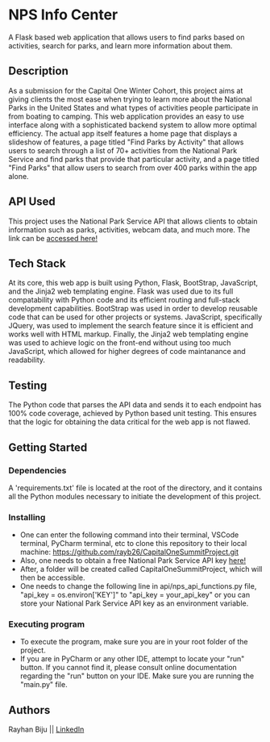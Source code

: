 # NPS Info Center

A Flask based web application that allows users to find parks based on activities, search for parks, and learn more information about them. 

## Description

As a submission for the Capital One Winter Cohort, this project aims at giving clients the most ease when trying to learn more about the National Parks in the United States and what types of activities people participate in from boating to camping. This web application provides an easy to use interface along with a sophisticated backend system to allow more optimal efficiency. The actual app itself features a home page that displays a slideshow of features, a page titled "Find Parks by Activity" that allows users to search through a list of 70+ activities from the National Park Service and find parks that provide that particular activity, and a page titled "Find Parks" that allow users to search from over 400 parks within the app alone. 

## API Used
This project uses the National Park Service API that allows clients to obtain information such as parks, activities, webcam data, and much more. The link can be [accessed here!](https://www.nps.gov/subjects/developer/api-documentation.htm)

## Tech Stack
At its core, this web app is built using Python, Flask, BootStrap, JavaScript, and the Jinja2 web templating engine. Flask was used due to its full compatability with Python code and its efficient routing and full-stack development capabilities. BootStrap was used in order to develop reusable code that can be used for other projects or systems. JavaScript, specifically JQuery, was used to implement the search feature since it is efficient and works well with HTML markup. Finally, the Jinja2 web templating engine was used to achieve logic on the front-end without using too much JavaScript, which allowed for higher degrees of code maintanance and readability. 

## Testing
The Python code that parses the API data and sends it to each endpoint has 100% code coverage, achieved by Python based unit testing. This ensures that the logic for obtaining the data critical for the web app is not flawed. 

## Getting Started

### Dependencies

A 'requirements.txt' file is located at the root of the directory, and it contains all the Python modules necessary to initiate the development of this project. 

### Installing

* One can enter the following command into their terminal, VSCode terminal, PyCharm terminal, etc to clone this repository to their local machine: https://github.com/rayb26/CapitalOneSummitProject.git
* Also, one needs to obtain a free National Park Service API key [here!](https://www.nps.gov/subjects/developer/get-started.htm)
* After, a folder will be created called CapitalOneSummitProject, which will then be accessible. 
* One needs to change the following line in api/nps_api_functions.py file, "api_key = os.environ['KEY']" to "api_key = your_api_key" or you can store your National Park Service API key as an environment variable. 

### Executing program

* To execute the program, make sure you are in your root folder of the project. 
* If you are in PyCharm or any other IDE, attempt to locate your "run" button. If you cannot find it, please consult online documentation regarding the "run" button on your IDE. Make sure you are running the "main.py" file. 



## Authors

Rayhan Biju || 
[LinkedIn](https://www.linkedin.com/in/rayhanbiju/)

